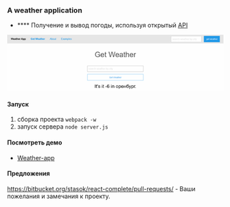 ### A weather application


 - **** Получение и вывод погоды, используя открытый [API](http://openweathermap.org)

![](./img1.png "")


#### Запуск
1. сборка проекта `webpack -w`
2. запуск сервера `node server.js`


#### Посмотреть демо
* [Weather-app](http://weather-app-56.herokuapp.com/)
 
#### Предложения
https://bitbucket.org/stasok/react-complete/pull-requests/ - Ваши пожелания и замечания к проекту.